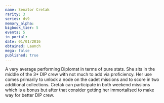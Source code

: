 ```yaml
---
name: Senator Cretak
rarity: 3
series: ds9
memory_alpha:
bigbook_tier: 5
events: 5
in_portal:
date: 01/01/2016
obtained: Launch
mega: false
published: true
---
```


A very average performing Diplomat in terms of pure stats. She sits in the middle of the 3* DIP crew with not much to add via proficiency. Her use comes primarily to unlock a node on the cadet missions and to score in two additional collections. Cretak can participate in both weekend missions which is a bonus but after that consider getting her immortalised to make way for better DIP crew.
